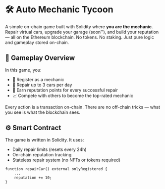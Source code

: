 # 🛠️ Auto Mechanic Tycoon            
           
A simple on-chain game built with Solidity where **you are the mechanic**. Repair virtual cars, upgrade your garage (soon™), and build your reputation — all on the Ethereum blockchain. No tokens. No staking. Just pure logic and gameplay stored on-chain.     
         
## 🚗 Gameplay Overview            
                
In this game, you:    
         
- 🔧 Register as a mechanic        
- 🧰 Repair up to 3 cars per day     
- 🌟 Earn reputation points for every successful repair     
- 📈 Compete with others to become the top-rated mechanic        
        
Every action is a transaction on-chain. There are no off-chain tricks — what you see is what the blockchain sees.    
     
## ⚙️ Smart Contract    
     
The game is written in Solidity. It uses:     
- Daily repair limits (resets every 24h)     
- On-chain reputation tracking       
- Stateless repair system (no NFTs or tokens required)     
         
```solidity       
function repairCar() external onlyRegistered {    
    ...     
    reputation += 10;   
}   
